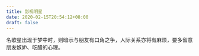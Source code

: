 ```yaml
---
title: 影视明星
date: 2020-02-15T20:54:12+08:00
draft: false
---
```


名歌星出现于梦中时，则暗示与朋友有口角之争，人际关系亦将有麻烦，要多留意朋友嫉妒、吃醋的心理。<br>
